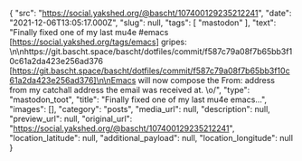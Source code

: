 {
  "src": "https://social.yakshed.org/@bascht/107400129235212241",
  "date": "2021-12-06T13:05:17.000Z",
  "slug": null,
  "tags": [
    "mastodon"
  ],
  "text": "Finally fixed one of my last mu4e #emacs [https://social.yakshed.org/tags/emacs] gripes: \n\nhttps://git.bascht.space/bascht/dotfiles/commit/f587c79a08f7b65bb3f10c61a2da423e256ad376 [https://git.bascht.space/bascht/dotfiles/commit/f587c79a08f7b65bb3f10c61a2da423e256ad376]\n\nEmacs will now compose the From: address from my catchall address the email was received at. \\o/",
  "type": "mastodon_toot",
  "title": "Finally fixed one of my last mu4e emacs…",
  "images": [],
  "category": "posts",
  "media_url": null,
  "description": null,
  "preview_url": null,
  "original_url": "https://social.yakshed.org/@bascht/107400129235212241",
  "location_latitude": null,
  "additional_payload": null,
  "location_longitude": null
}
